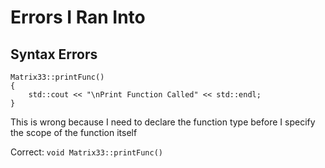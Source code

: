 # Errors I Ran Into

## Syntax Errors
``` 
Matrix33::printFunc()
{
    std::cout << "\nPrint Function Called" << std::endl;
}

```
This is wrong because I need to declare the function type before I specify the scope of the function itself

Correct: ``` void Matrix33::printFunc() ```